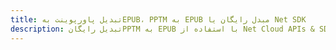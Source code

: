 ---title: تبدیل پاورپوینت بهEPUB، PPTM به EPUB مبدل رایگان یا Net SDKdescription: تبدیل رایگانPPTM به EPUB با استفاده از Net Cloud APIs & SDK. همچنین اسناد Microsoft PowerPoint را در Cloud ایجاد، ویرایش و رندر کنید.---